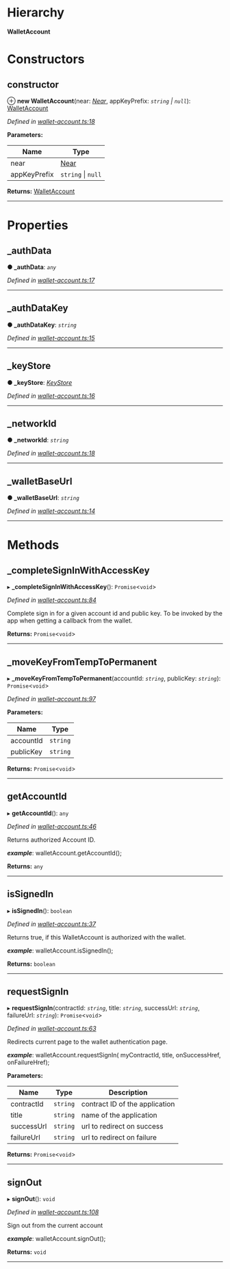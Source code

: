

# Hierarchy

**WalletAccount**

# Constructors

<a id="constructor"></a>

##  constructor

⊕ **new WalletAccount**(near: *[Near](_near_.near.md)*, appKeyPrefix: *`string` \| `null`*): [WalletAccount](_wallet_account_.walletaccount.md)

*Defined in [wallet-account.ts:18](https://github.com/nearprotocol/nearlib/blob/01b260c/src.ts/wallet-account.ts#L18)*

**Parameters:**

| Name | Type |
| ------ | ------ |
| near | [Near](_near_.near.md) |
| appKeyPrefix | `string` \| `null` |

**Returns:** [WalletAccount](_wallet_account_.walletaccount.md)

___

# Properties

<a id="_authdata"></a>

##  _authData

**● _authData**: *`any`*

*Defined in [wallet-account.ts:17](https://github.com/nearprotocol/nearlib/blob/01b260c/src.ts/wallet-account.ts#L17)*

___
<a id="_authdatakey"></a>

##  _authDataKey

**● _authDataKey**: *`string`*

*Defined in [wallet-account.ts:15](https://github.com/nearprotocol/nearlib/blob/01b260c/src.ts/wallet-account.ts#L15)*

___
<a id="_keystore"></a>

##  _keyStore

**● _keyStore**: *[KeyStore](_key_stores_keystore_.keystore.md)*

*Defined in [wallet-account.ts:16](https://github.com/nearprotocol/nearlib/blob/01b260c/src.ts/wallet-account.ts#L16)*

___
<a id="_networkid"></a>

##  _networkId

**● _networkId**: *`string`*

*Defined in [wallet-account.ts:18](https://github.com/nearprotocol/nearlib/blob/01b260c/src.ts/wallet-account.ts#L18)*

___
<a id="_walletbaseurl"></a>

##  _walletBaseUrl

**● _walletBaseUrl**: *`string`*

*Defined in [wallet-account.ts:14](https://github.com/nearprotocol/nearlib/blob/01b260c/src.ts/wallet-account.ts#L14)*

___

# Methods

<a id="_completesigninwithaccesskey"></a>

##  _completeSignInWithAccessKey

▸ **_completeSignInWithAccessKey**(): `Promise`<`void`>

*Defined in [wallet-account.ts:84](https://github.com/nearprotocol/nearlib/blob/01b260c/src.ts/wallet-account.ts#L84)*

Complete sign in for a given account id and public key. To be invoked by the app when getting a callback from the wallet.

**Returns:** `Promise`<`void`>

___
<a id="_movekeyfromtemptopermanent"></a>

##  _moveKeyFromTempToPermanent

▸ **_moveKeyFromTempToPermanent**(accountId: *`string`*, publicKey: *`string`*): `Promise`<`void`>

*Defined in [wallet-account.ts:97](https://github.com/nearprotocol/nearlib/blob/01b260c/src.ts/wallet-account.ts#L97)*

**Parameters:**

| Name | Type |
| ------ | ------ |
| accountId | `string` |
| publicKey | `string` |

**Returns:** `Promise`<`void`>

___
<a id="getaccountid"></a>

##  getAccountId

▸ **getAccountId**(): `any`

*Defined in [wallet-account.ts:46](https://github.com/nearprotocol/nearlib/blob/01b260c/src.ts/wallet-account.ts#L46)*

Returns authorized Account ID.

*__example__*: walletAccount.getAccountId();

**Returns:** `any`

___
<a id="issignedin"></a>

##  isSignedIn

▸ **isSignedIn**(): `boolean`

*Defined in [wallet-account.ts:37](https://github.com/nearprotocol/nearlib/blob/01b260c/src.ts/wallet-account.ts#L37)*

Returns true, if this WalletAccount is authorized with the wallet.

*__example__*: walletAccount.isSignedIn();

**Returns:** `boolean`

___
<a id="requestsignin"></a>

##  requestSignIn

▸ **requestSignIn**(contractId: *`string`*, title: *`string`*, successUrl: *`string`*, failureUrl: *`string`*): `Promise`<`void`>

*Defined in [wallet-account.ts:63](https://github.com/nearprotocol/nearlib/blob/01b260c/src.ts/wallet-account.ts#L63)*

Redirects current page to the wallet authentication page.

*__example__*: walletAccount.requestSignIn( myContractId, title, onSuccessHref, onFailureHref);

**Parameters:**

| Name | Type | Description |
| ------ | ------ | ------ |
| contractId | `string` |  contract ID of the application |
| title | `string` |  name of the application |
| successUrl | `string` |  url to redirect on success |
| failureUrl | `string` |  url to redirect on failure |

**Returns:** `Promise`<`void`>

___
<a id="signout"></a>

##  signOut

▸ **signOut**(): `void`

*Defined in [wallet-account.ts:108](https://github.com/nearprotocol/nearlib/blob/01b260c/src.ts/wallet-account.ts#L108)*

Sign out from the current account

*__example__*: walletAccount.signOut();

**Returns:** `void`

___

